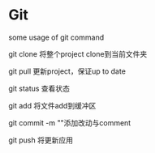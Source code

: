# Git
some usage of git command 

git clone <link>         将整个project clone到当前文件夹

git pull                 更新project，保证up to date

git status               查看状态

git add <filename>       将文件add到缓冲区
  
git commit -m "<comment>"添加改动与comment
  
git push                 将更新应用
  
